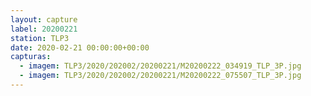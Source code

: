```yaml
---
layout: capture
label: 20200221
station: TLP3
date: 2020-02-21 00:00:00+00:00
capturas:
  - imagem: TLP3/2020/202002/20200221/M20200222_034919_TLP_3P.jpg
  - imagem: TLP3/2020/202002/20200221/M20200222_075507_TLP_3P.jpg
---
```

